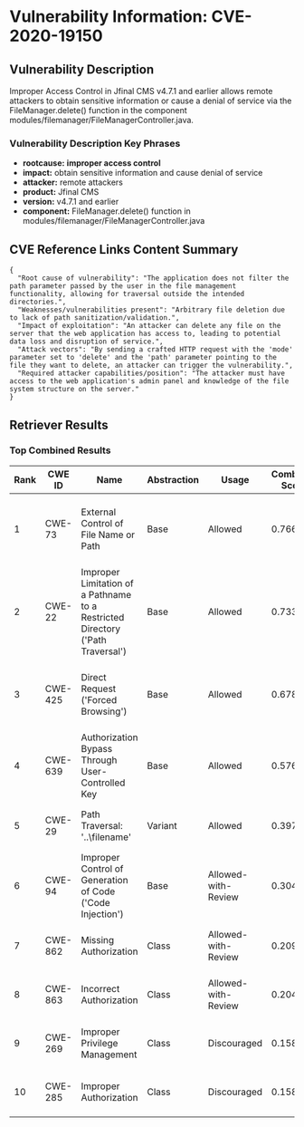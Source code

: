 # Vulnerability Information: CVE-2020-19150

## Vulnerability Description
Improper Access Control in Jfinal CMS v4.7.1 and earlier allows remote attackers to obtain sensitive information or cause a denial of service via the FileManager.delete() function in the component modules/filemanager/FileManagerController.java.

### Vulnerability Description Key Phrases
- **rootcause:** **improper access control**
- **impact:** obtain sensitive information and cause denial of service
- **attacker:** remote attackers
- **product:** Jfinal CMS
- **version:** v4.7.1 and earlier
- **component:** FileManager.delete() function in modules/filemanager/FileManagerController.java

## CVE Reference Links Content Summary
```
{
  "Root cause of vulnerability": "The application does not filter the path parameter passed by the user in the file management functionality, allowing for traversal outside the intended directories.",
  "Weaknesses/vulnerabilities present": "Arbitrary file deletion due to lack of path sanitization/validation.",
  "Impact of exploitation": "An attacker can delete any file on the server that the web application has access to, leading to potential data loss and disruption of service.",
  "Attack vectors": "By sending a crafted HTTP request with the 'mode' parameter set to 'delete' and the 'path' parameter pointing to the file they want to delete, an attacker can trigger the vulnerability.",
  "Required attacker capabilities/position": "The attacker must have access to the web application's admin panel and knowledge of the file system structure on the server."
}
```

## Retriever Results

### Top Combined Results

| Rank | CWE ID | Name | Abstraction | Usage | Combined Score | Retrievers | Individual Scores |
|------|--------|------|-------------|-------|---------------|------------|-------------------|
| 1 | CWE-73 | External Control of File Name or Path | Base | Allowed | 0.7663 | dense, sparse, graph | dense: 0.526, sparse: 0.254, graph: 1.000 |
| 2 | CWE-22 | Improper Limitation of a Pathname to a Restricted Directory ('Path Traversal') | Base | Allowed | 0.7336 | dense, sparse, graph | dense: 0.537, sparse: 0.188, graph: 1.000 |
| 3 | CWE-425 | Direct Request ('Forced Browsing') | Base | Allowed | 0.6789 | dense, sparse, graph | dense: 0.560, sparse: 0.163, graph: 0.855 |
| 4 | CWE-639 | Authorization Bypass Through User-Controlled Key | Base | Allowed | 0.5765 | dense, sparse, graph | dense: 0.539, sparse: 0.151, graph: 0.616 |
| 5 | CWE-29 | Path Traversal: '\..\filename' | Variant | Allowed | 0.3972 | sparse, graph | sparse: 0.313, graph: 0.704 |
| 6 | CWE-94 | Improper Control of Generation of Code ('Code Injection') | Base | Allowed-with-Review | 0.3041 | sparse, graph | sparse: 0.162, graph: 0.631 |
| 7 | CWE-862 | Missing Authorization | Class | Allowed-with-Review | 0.2099 | dense, sparse | dense: 0.537, sparse: 0.154 |
| 8 | CWE-863 | Incorrect Authorization | Class | Allowed-with-Review | 0.2049 | dense, sparse | dense: 0.522, sparse: 0.153 |
| 9 | CWE-269 | Improper Privilege Management | Class | Discouraged | 0.1583 | dense, sparse | dense: 0.535, sparse: 0.150 |
| 10 | CWE-285 | Improper Authorization | Class | Discouraged | 0.1582 | dense, sparse | dense: 0.525, sparse: 0.159 |

